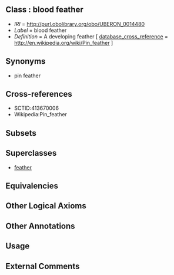 
## Class : blood feather

 * *IRI* = http://purl.obolibrary.org/obo/UBERON_0014480
 * *Label* = blood feather
 * *Definition* = A developing feather [ [database_cross_reference](../../ef/oboInOwl#hasDbXref.md) = http://en.wikipedia.org/wiki/Pin_feather ]

## Synonyms

 * pin feather

## Cross-references

 * SCTID:413670006
 * Wikipedia:Pin_feather

## Subsets


## Superclasses

 * [feather](../../UBERON/22/UBERON_0000022.md)

## Equivalencies


## Other Logical Axioms


## Other Annotations


## Usage


## External Comments

